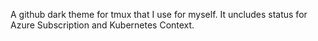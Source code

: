 A github dark theme for tmux that I use for myself. It uncludes status for Azure Subscription and Kubernetes Context.
